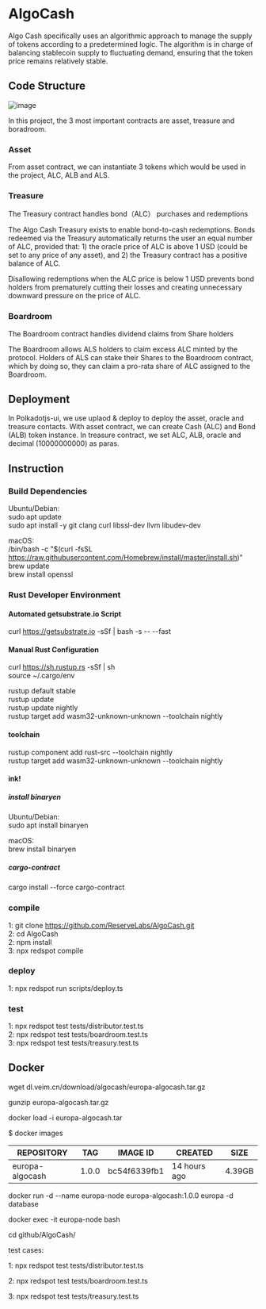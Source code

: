 # AlgoCash
Algo Cash specifically uses an algorithmic approach to manage the supply of tokens according to a predetermined logic. The algorithm is in charge of balancing stablecoin supply to fluctuating demand, ensuring that the token price remains relatively stable.


## Code Structure

![image](https://user-images.githubusercontent.com/77781754/123919774-dde5ce80-d9b7-11eb-8426-57c312b3756a.png)

In this project, the 3 most important contracts are asset, treasure and boradroom.

### Asset

From asset contract, we can instantiate 3 tokens which would be used in the project, ALC, ALB and ALS.

### Treasure

The Treasury contract handles bond（ALC） purchases and redemptions

The Algo Cash Treasury exists to enable bond-to-cash redemptions. Bonds redeemed via the Treasury automatically returns the user an equal number of ALC, provided that: 1) the oracle price of ALC is above 1 USD (could be set to any price of any asset), and 2) the Treasury contract has a positive balance of ALC.

Disallowing redemptions when the ALC price is below 1 USD prevents bond holders from prematurely cutting their losses and creating unnecessary downward pressure on the price of ALC.

### Boardroom

The Boardroom contract handles dividend claims from Share holders

The Boardroom allows ALS holders to claim excess ALC minted by the protocol. Holders of ALS can stake their Shares to the Boardroom contract, which by doing so, they can claim a pro-rata share of ALC assigned to the Boardroom.


## Deployment

In Polkadotjs-ui, we use uplaod & deploy to deploy the asset, oracle and treasure contacts. With asset contract, we can create Cash (ALC) and Bond (ALB) token instance. In treasure contract, we set ALC, ALB, oracle and decimal (10000000000) as paras. 

## Instruction
### Build Dependencies
Ubuntu/Debian:   
sudo apt update   
sudo apt install -y git clang curl libssl-dev llvm libudev-dev   

macOS:      
/bin/bash -c "$(curl -fsSL https://raw.githubusercontent.com/Homebrew/install/master/install.sh)"   
brew update   
brew install openssl   

### Rust Developer Environment
#### Automated getsubstrate.io Script   
curl https://getsubstrate.io -sSf | bash -s -- --fast

#### Manual Rust Configuration      
curl https://sh.rustup.rs -sSf | sh   
source ~/.cargo/env   

rustup default stable   
rustup update   
rustup update nightly   
rustup target add wasm32-unknown-unknown --toolchain nightly

#### toolchain
rustup component add rust-src --toolchain nightly   
rustup target add wasm32-unknown-unknown --toolchain nightly   

#### ink!
##### install binaryen
Ubuntu/Debian:   
sudo apt install binaryen  

macOS:   
brew install binaryen   

##### cargo-contract
cargo install --force cargo-contract

### compile
1:  git clone https://github.com/ReserveLabs/AlgoCash.git   
2:  cd AlgoCash   
2:  npm install      
3:  npx redspot compile   

### deploy
1: npx redspot run scripts/deploy.ts

### test
1: npx redspot test tests/distributor.test.ts   
2: npx redspot test tests/boardroom.test.ts   
3: npx redspot test tests/treasury.test.ts

## Docker
wget dl.veim.cn/download/algocash/europa-algocash.tar.gz

gunzip europa-algocash.tar.gz

docker load -i europa-algocash.tar 

$ docker images

| REPOSITORY | TAG | IMAGE ID | CREATED |SIZE|
| ------------- | ------------- | ------------- |------------- |------------- |
| europa-algocash | 1.0.0 | bc54f6339fb1 |14 hours ago |   4.39GB |


docker run -d --name europa-node europa-algocash:1.0.0 europa -d database

docker exec -it europa-node bash

cd github/AlgoCash/

test cases:

1: npx redspot test tests/distributor.test.ts

2: npx redspot test tests/boardroom.test.ts

3: npx redspot test tests/treasury.test.ts
